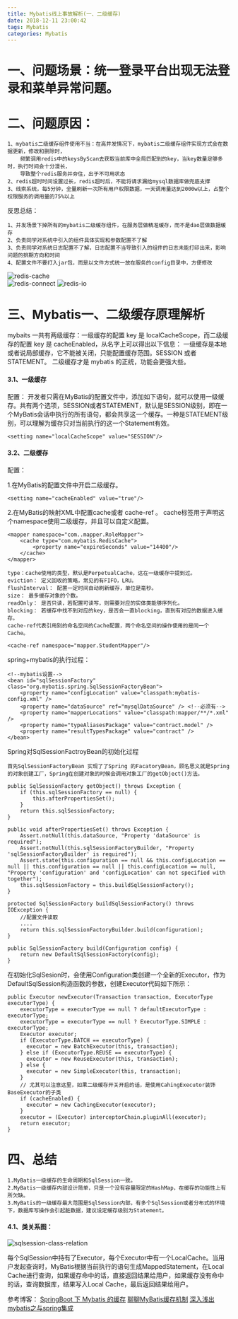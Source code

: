 ```yaml
---
title: Mybatis线上事故解析(一、二级缓存)
date: 2018-12-11 23:00:42
tags: Mybatis
categories: Mybatis
---
```


# 一、问题场景：统一登录平台出现无法登录和菜单异常问题。

# 二、问题原因：
   
    1、mybatis二级缓存组件使用不当：在高并发情况下，mybatis二级缓存组件实现方式会在数据更新，修改和删除时，
        频繁调用redis中的keysByScan去获取当前库中全局匹配到的key，当key数量足够多时，执行时间会十分漫长，
        导致整个redis服务并夯住，出于不可用状态
    2、redis超时时间设置过长，redis超时后，不能将请求漏给mysql数据库做兜底支撑
    3、线索系统，每5分钟，全量刷新一次所有用户权限数据，一天调用量达到2000w以上，占整个权限服务的调用量的75%以上 

反思总结：
    
    1、并发场景下掉所有的mybatis二级缓存组件，在服务层做精准缓存，而不是dao层做数据缓存
    2、负责同学对系统中引入的组件具体实现和参数配置不了解
    3、负责同学对系统日志配置不了解，日志配置不当导致引入的组件的日志未能打印出来，影响问题的排期方向和时间
    4、配置文件不要打入jar包，而是以文件方式统一放在服务的config目录中，方便修改 

<!--more-->    
![redis-cache](2018-12-11-Mybatis-online-accident/redis-cache.jpg)    
![redis-connect](2018-12-11-Mybatis-online-accident/redis-connect.jpg)
![redis-io](2018-12-11-Mybatis-online-accident/redis-io.jpg)
   
    
# 三、Mybatis一、二级缓存原理解析

mybaits 一共有两级缓存：一级缓存的配置 key 是 localCacheScope，而二级缓存的配置 key 是 cacheEnabled，从名字上可以得出以下信息：
一级缓存是本地或者说局部缓存，它不能被关闭，只能配置缓存范围。SESSION 或者 STATEMENT。
二级缓存才是 mybatis 的正统，功能会更强大些。

#### 3.1、一级缓存
配置：
开发者只需在MyBatis的配置文件中，添加如下语句，就可以使用一级缓存。共有两个选项，SESSION或者STATEMENT，默认是SESSION级别，即在一个MyBatis会话中执行的所有语句，都会共享这一个缓存。一种是STATEMENT级别，可以理解为缓存只对当前执行的这一个Statement有效。

    <setting name="localCacheScope" value="SESSION"/>

#### 3.2、二级缓存
配置：

1.在MyBatis的配置文件中开启二级缓存。
    
    <setting name="cacheEnabled" value="true"/>
    
2.在MyBatis的映射XML中配置cache或者 cache-ref 。
cache标签用于声明这个namespace使用二级缓存，并且可以自定义配置。

    <mapper namespace="com..mapper.RoleMapper">
        <cache type="com.mybatis.RedisCache">
            <property name="expireSeconds" value="14400"/>
        </cache>
    </mapper>   
    
    type：cache使用的类型，默认是PerpetualCache，这在一级缓存中提到过。
    eviction： 定义回收的策略，常见的有FIFO，LRU。
    flushInterval： 配置一定时间自动刷新缓存，单位是毫秒。
    size： 最多缓存对象的个数。
    readOnly： 是否只读，若配置可读写，则需要对应的实体类能够序列化。
    blocking： 若缓存中找不到对应的key，是否会一直blocking，直到有对应的数据进入缓存。
    cache-ref代表引用别的命名空间的Cache配置，两个命名空间的操作使用的是同一个Cache。

    <cache-ref namespace="mapper.StudentMapper"/>

spring+mybatis的执行过程：

    <!--mybatis设置-->
	<bean id="sqlSessionFactory" class="org.mybatis.spring.SqlSessionFactoryBean">
        <property name="configLocation" value="classpath:mybatis-config.xml" />
        <property name="dataSource" ref="mysqlDataSource" /> <!--必须有-->
        <property name="mapperLocations" value="classpath:mapper/**/*.xml" />
        <property name="typeAliasesPackage" value="contract.model" />
        <property name="resultTypesPackage" value="contract" />
    </bean>

Spring对SqlSessionFactroyBean的初始化过程

    首先SqlSessionFactoryBean 实现了了Spring 的FacatoryBean，顾名思义就是Spring的对象创建工厂，Spring在创建对象的时候会调用对象工厂的getObject()方法。

    public SqlSessionFactory getObject() throws Exception {
        if (this.sqlSessionFactory == null) {
            this.afterPropertiesSet();
        }
        return this.sqlSessionFactory;
    }
    
    public void afterPropertiesSet() throws Exception {
        Assert.notNull(this.dataSource, "Property 'dataSource' is required");
        Assert.notNull(this.sqlSessionFactoryBuilder, "Property 'sqlSessionFactoryBuilder' is required");
        Assert.state(this.configuration == null && this.configLocation == null || this.configuration == null || this.configLocation == null, "Property 'configuration' and 'configLocation' can not specified with together");
        this.sqlSessionFactory = this.buildSqlSessionFactory();
    }
    
    protected SqlSessionFactory buildSqlSessionFactory() throws IOException {
        //配置文件读取
        ....
        return this.sqlSessionFactoryBuilder.build(configuration);
    }
    
    public SqlSessionFactory build(Configuration config) {
        return new DefaultSqlSessionFactory(config);
    }
    
在初始化SqlSesion时，会使用Configuration类创建一个全新的Executor，作为DefaultSqlSession构造函数的参数，创建Executor代码如下所示：
    
    public Executor newExecutor(Transaction transaction, ExecutorType executorType) {
        executorType = executorType == null ? defaultExecutorType : executorType;
        executorType = executorType == null ? ExecutorType.SIMPLE : executorType;
        Executor executor;
        if (ExecutorType.BATCH == executorType) {
          executor = new BatchExecutor(this, transaction);
        } else if (ExecutorType.REUSE == executorType) {
          executor = new ReuseExecutor(this, transaction);
        } else {
          executor = new SimpleExecutor(this, transaction);
        }
        // 尤其可以注意这里，如果二级缓存开关开启的话，是使用CahingExecutor装饰BaseExecutor的子类
        if (cacheEnabled) {
          executor = new CachingExecutor(executor);                      
        }
        executor = (Executor) interceptorChain.pluginAll(executor);
        return executor;
    }
    
# 四、总结

    1.MyBatis一级缓存的生命周期和SqlSession一致。
    2.MyBatis一级缓存内部设计简单，只是一个没有容量限定的HashMap，在缓存的功能性上有所欠缺。
    3.MyBatis的一级缓存最大范围是SqlSession内部，有多个SqlSession或者分布式的环境下，数据库写操作会引起脏数据，建议设定缓存级别为Statement。    
    
#### 4.1、类关系图：
![sqlsession-class-relation](2018-12-11-Mybatis-online-accident/sqlsession-class-relation.jpg)    
    
每个SqlSession中持有了Executor，每个Executor中有一个LocalCache。当用户发起查询时，MyBatis根据当前执行的语句生成MappedStatement，在Local Cache进行查询，如果缓存命中的话，直接返回结果给用户，如果缓存没有命中的话，查询数据库，结果写入Local Cache，最后返回结果给用户。    

参考博客：
[SpringBoot 下 Mybatis 的缓存](https://juejin.im/post/5cacaf2df265da03a97acd25)
[聊聊MyBatis缓存机制](https://tech.meituan.com/2018/01/19/mybatis-cache.html)
[深入浅出mybatis之与spring集成](https://www.cnblogs.com/nuccch/p/7693801.html)
    